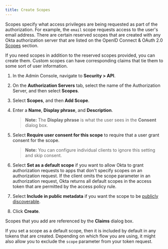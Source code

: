 ```yaml
---
title: Create Scopes
---
```


Scopes specify what access privileges are being requested as part of the authorization. For example, the `email` scope requests access to the user's email address. There are certain reserved scopes that are created with any Okta authorization server that are listed on the OpenID Connect & OAuth 2.0 [Scopes](/docs/reference/api/oidc/#scopes) section.

If you need scopes in addition to the reserved scopes provided, you can create them. Custom scopes can have corresponding claims that tie them to some sort of user information.

1. In the Admin Console, navigate to **Security > API**.
2. On the **Authorization Servers** tab, select the name of the Authorization Server, and then select **Scopes**.
3. Select **Scopes**, and then **Add Scope**.
4. Enter a **Name**, **Display phrase**, and **Description**.

    > **Note:** The **Display phrase** is what the user sees in the **Consent** dialog box.

5. Select **Require user consent for this scope** to require that a user grant consent for the scope.

    > **Note:** You can configure individual clients to ignore this setting and skip consent.

6. Select **Set as a default scope** if you want to allow Okta to grant authorization requests to apps that don't specify scopes on an authorization request. If the client omits the scope parameter in an authorization request, Okta returns all default scopes in the access token that are permitted by the access policy rule.
7. Select **Include in public metadata** if you want the scope to be [publicly discoverable](/docs/reference/api/oidc/#well-known-oauth-authorization-server).
8. Click **Create**.

Scopes that you add are referenced by the <GuideLink link="../create-claims">**Claims** dialog box</GuideLink>.

If you set a scope as a default scope, then it is included by default in any tokens that are created. Depending on which flow you are using, it might also allow you to exclude the `scope` parameter from your token request.

<NextSectionLink/>
